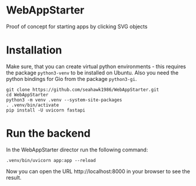 # WebAppStarter
Proof of concept for starting apps by clicking SVG objects

# Installation
Make sure, that you can create virtual python environments - this requires the package `python3-venv` to be installed on Ubuntu.
Also you need the python bindings for Gio from the package `python3-gi`.

```
git clone https://github.com/seahawk1986/WebAppStarter.git
cd WebAppStarter
python3 -m venv .venv --system-site-packages
. .venv/bin/activate
pip install -U uvicorn fastapi
```

# Run the backend
In the WebAppStarter director run the following command:
```
.venv/bin/uvicorn app:app --reload
```
Now you can open the URL http://localhost:8000 in your browser to see the result.
